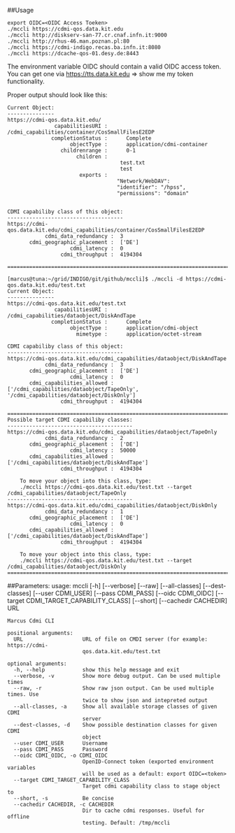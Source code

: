 ##Usage

    export OIDC=<OIDC Access Toeken>
    ./mccli https://cdmi-qos.data.kit.edu
    ./mccli http://diskserv-san-77.cr.cnaf.infn.it:9000
    ./mccli http://rhus-46.man.poznan.pl:80
    ./mccli https://cdmi-indigo.recas.ba.infn.it:8080
    ./mccli https://dcache-qos-01.desy.de:8443

The environment variable OIDC should contain a valid OIDC access token.
You can get one via https://tts.data.kit.edu => show me my token
functionality.

Proper output should look like this:

    Current Object:
    ---------------
    https://cdmi-qos.data.kit.edu/
                   capabilitiesURI :	  /cdmi_capabilities/container/CosSmallFilesE2EDP
                  completionStatus :	  Complete
                        objectType :	  application/cdmi-container
                     childrenrange :	  0-1
                          children : 
                                        test.txt
                                        test
                           exports : 
                                       "Network/WebDAV": 
                                       "identifier": "/hpss",
                                       "permissions": "domain"
                                   

    CDMI capabiliby class of this object:
    -------------------------------------
    https://cdmi-qos.data.kit.edu/cdmi_capabilities/container/CosSmallFilesE2EDP
                cdmi_data_redundancy :	3
           cdmi_geographic_placement :	['DE']
                        cdmi_latency :	0
                     cdmi_throughput :	4194304

    =======================================================================================================================

    [marcus@tuna:~/grid/INDIGO/git/github/mccli]$ ./mccli -d https://cdmi-qos.data.kit.edu/test.txt
    Current Object:
    ---------------
    https://cdmi-qos.data.kit.edu/test.txt
                   capabilitiesURI :	  /cdmi_capabilities/dataobject/DiskAndTape
                  completionStatus :	  Complete
                        objectType :	  application/cdmi-object
                          mimetype :	  application/octet-stream

    CDMI capabiliby class of this object:
    -------------------------------------
    https://cdmi-qos.data.kit.edu/cdmi_capabilities/dataobject/DiskAndTape
                cdmi_data_redundancy :	3
           cdmi_geographic_placement :	['DE']
                        cdmi_latency :	0
           cdmi_capabilities_allowed :	['/cdmi_capabilities/dataobject/TapeOnly', '/cdmi_capabilities/dataobject/DiskOnly']
                     cdmi_throughput :	4194304

    =======================================================================================================================
    Possible target CDMI capabiliby classes:
    ----------------------------------------
    https://cdmi-qos.data.kit.edu/cdmi_capabilities/dataobject/TapeOnly
                cdmi_data_redundancy :	2
           cdmi_geographic_placement :	['DE']
                        cdmi_latency :	50000
           cdmi_capabilities_allowed :	['/cdmi_capabilities/dataobject/DiskAndTape']
                     cdmi_throughput :	4194304

        To move your object into this class, type:
        ./mccli https://cdmi-qos.data.kit.edu/test.txt --target /cdmi_capabilities/dataobject/TapeOnly
    ----------------------------------------
    https://cdmi-qos.data.kit.edu/cdmi_capabilities/dataobject/DiskOnly
                cdmi_data_redundancy :	1
           cdmi_geographic_placement :	['DE']
                        cdmi_latency :	0
           cdmi_capabilities_allowed :	['/cdmi_capabilities/dataobject/DiskAndTape']
                     cdmi_throughput :	4194304

        To move your object into this class, type:
        ./mccli https://cdmi-qos.data.kit.edu/test.txt --target /cdmi_capabilities/dataobject/DiskOnly
    =======================================================================================================================


##Parameters:
    usage: mccli [-h] [--verbose] [--raw] [--all-classes] [--dest-classes]
                 [--user CDMI_USER] [--pass CDMI_PASS] [--oidc CDMI_OIDC]
                 [--target CDMI_TARGET_CAPABILITY_CLASS] [--short]
                 [--cachedir CACHEDIR]
                 URL

    Marcus Cdmi CLI

    positional arguments:
      URL                   URL of file on CMDI server (for example: https://cdmi-
                            qos.data.kit.edu/test.txt

    optional arguments:
      -h, --help            show this help message and exit
      --verbose, -v         Show more debug output. Can be used multiple times
      --raw, -r             Show raw json output. Can be used multiple times. Use
                            twice to show json and intepreted output
      --all-classes, -a     Show all available storage classes of given CDMI
                            server
      --dest-classes, -d    Show possible destination classes for given CDMI
                            object
      --user CDMI_USER      Username
      --pass CDMI_PASS      Password
      --oidc CDMI_OIDC, -o CDMI_OIDC
                            OpenID-Connect token (exported environment variables
                            will be used as a default: export OIDC=<token>
      --target CDMI_TARGET_CAPABILITY_CLASS
                            Target cdmi capability class to stage object to
      --short, -s           Be concise
      --cachedir CACHEDIR, -c CACHEDIR
                            Dir to cache cdmi responses. Useful for offline
                            testing. Default: /tmp/mccli
